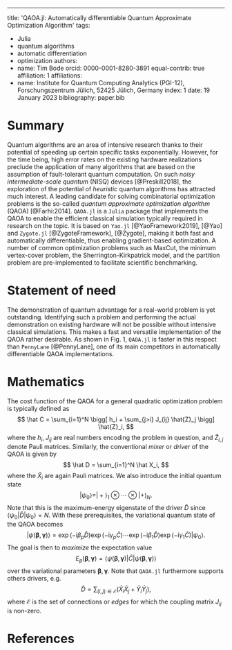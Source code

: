 ---
title: 'QAOA.jl: Automatically differentiable Quantum Approximate Optimization Algorithm'
tags:
  - Julia
  - quantum algorithms
  - automatic differentiation
  - optimization
authors:
  - name: Tim Bode
    orcid: 0000-0001-8280-3891
    equal-contrib: true
    affiliation: 1
affiliations:
 - name: Institute for Quantum Computing Analytics (PGI-12), Forschungszentrum Jülich, 52425 Jülich, Germany
   index: 1
date: 19 January 2023
bibliography: paper.bib

# Summary

Quantum algorithms are an area of intensive research thanks to their potential of speeding up certain specific tasks exponentially. However, for the time being, high error rates on the existing hardware realizations preclude the application of many algorithms that are based on the assumption of fault-tolerant quantum computation. On such _noisy intermediate-scale quantum_ (NISQ) devices [@Preskill2018], the exploration of the potential of _heuristic_ quantum algorithms has attracted much interest. A leading candidate for solving combinatorial optimization problems is the so-called _quantum approximate optimization algorithm_ (QAOA) [@Farhi:2014]. `QAOA.jl` is a `Julia` package that implements the QAOA to enable the efficient classical simulation typically required in research on the topic. It is based on `Yao.jl` [@YaoFramework2019], [@Yao] and `Zygote.jl` [@ZygoteFramework], [@Zygote], making it both fast and automatically differentiable, thus enabling gradient-based optimization. A number of common optimization problems such as MaxCut, the minimum vertex-cover problem, the Sherrington-Kirkpatrick model, and the partition problem are pre-implemented to facilitate scientific benchmarking.


# Statement of need

The demonstration of quantum advantage for a real-world problem is yet outstanding. Identifying such a problem and performing the actual demonstration on existing hardware will not be possible without intensive classical simulations. This makes a fast and versatile implementation of the QAOA rather desirable. As shown in Fig. 1, `QAOA.jl` is faster in this respect than `PennyLane` [@PennyLane], one of its main competitors in automatically differentiable QAOA implementations.

# Mathematics 

The cost function of the QAOA for a general quadratic optimization problem is typically defined as
$$
  \hat C = \sum_{i=1}^N \bigg[ h_i  + \sum_{j>i} J_{ij}  \hat{Z}_j \bigg] \hat{Z}_i,
$$
where the $h_i$, $J_{ij}$ are real numbers encoding the problem in question, and $\hat Z_{i, j}$ denote Pauli matrices. Similarly, the conventional _mixer_ or _driver_ of the QAOA is given by
$$
  \hat D = \sum_{i=1}^N \hat X_i,
$$
where the $\hat X_i$ are again Pauli matrices. We also introduce the initial quantum state
$$
  |\psi_0\rangle = |+\rangle_1 \otimes \cdots \otimes |+\rangle_N.
$$
Note that this is the maximum-energy eigenstate of the driver $\hat D$ since $\langle \psi_0 | \hat D | \psi_0 \rangle = N$. With these prerequisites, the variational quantum state of the QAOA becomes
$$
 |\psi(\boldsymbol{\beta}, \boldsymbol{\gamma})\rangle = \exp{\left(-\mathrm{i}\beta_p\hat D\right)}\exp{\left(-\mathrm{i}\gamma_p\hat C\right)}\cdots \exp{\left(-\mathrm{i}\beta_1\hat D\right)}\exp{\left(-\mathrm{i}\gamma_1\hat C\right)}|\psi_0\rangle.
$$
The goal is then to _maximize_ the expectation value
$$
  E_p(\boldsymbol{\beta}, \boldsymbol{\gamma}) = \langle\psi(\boldsymbol{\beta}, \boldsymbol{\gamma})| \hat C |\psi(\boldsymbol{\beta}, \boldsymbol{\gamma})\rangle
$$
over the variational parameters $\boldsymbol{\beta}, \boldsymbol{\gamma}$.
Note that `QAOA.jl` furthermore supports others drivers, e.g. 
$$
\hat D = \sum_{(i, j)\in\mathcal{E}}  \left(\hat X_i \hat X_j + \hat Y_i \hat Y_j\right),
$$
where $\mathcal{E}$ is the set of connections or _edges_ for which the coupling matrix $J_{ij}$ is non-zero.

# References